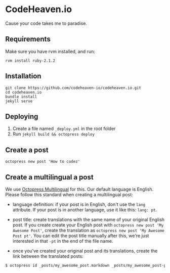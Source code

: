 # CodeHeaven.io

Cause your code takes me to paradise.

## Requirements

Make sure you have rvm installed, and run:

```shell
rvm install ruby-2.1.2
```

## Installation

```shell
git clone https://github.com/codeheaven-io/codeheaven.io.git
cd codeheaven.io
bundle install
jekyll serve
```

## Deploying

  1. Create a file named `_deploy.yml` in the root folder
  2. Run `jekyll build && octopress deploy`

## Create a post

```shell
octopress new post 'How to codez'
```

## Create a multilingual a post

We use [Octopress Multilingual](https://github.com/octopress/multilingual) for this.
Our default language is English. Please follow this standard when creating a multilingual post:

* language definition: if your post is in English, don't use the `lang` attribute. If your post is in another language, use it like this: `lang: pt`.

* post title: create translations with the same name of your original English post. If you create create your English post with `octopress new post 'My Awesome Post'`, create the translation as `octopress new post 'My Awesome Post pt'`. You can edit the post title manually after this, we're just interested in that `-pt` in the end of the file name.

* once you've created your original post and its translations, create the link between the translated posts:

```bash
$ octopress id _posts/my_awesome_post.markdown _posts/my_awesome_post-pt.markdown [other posts...]
```

